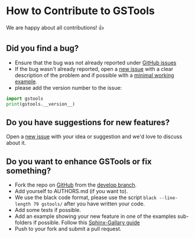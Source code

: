 # How to Contribute to GSTools

We are happy about all contributions! :thumbsup:


## Did you find a bug?

- Ensure that the bug was not already reported under
[GitHub issues](https://github.com/GeoStat-Framework/GSTools/issues)
- If the bug wasn't already reported, open a
[new issue](https://github.com/GeoStat-Framework/GSTools/issues) with a clear
description of the problem and if possible with a
[minimal working example](https://en.wikipedia.org/wiki/Minimal_working_example).
- please add the version number to the issue:

```python
import gstools
print(gstools.__version__)
```


## Do you have suggestions for new features?

Open a [new issue](https://github.com/GeoStat-Framework/GSTools/issues)
with your idea or suggestion and we'd love to discuss about it.


## Do you want to enhance GSTools or fix something?

- Fork the repo on [GitHub](https://github.com/GeoStat-Framework/GSTools) from the [develop branch](https://github.com/GeoStat-Framework/GSTools/tree/develop).
- Add yourself to AUTHORS.md (if you want to).
- We use the black code format, please use the script `black --line-length 79 gstools/` after you have written your code.
- Add some tests if possible.
- Add an example showing your new feature in one of the examples sub-folders if possible.
  Follow this [Sphinx-Gallary guide](https://sphinx-gallery.github.io/stable/syntax.html#embed-rst-in-your-example-python-files)
- Push to your fork and submit a pull request.
